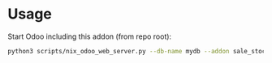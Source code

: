 # Usage

Start Odoo including this addon (from repo root):

```bash
python3 scripts/nix_odoo_web_server.py --db-name mydb --addon sale_stock_cancel_restriction
```
